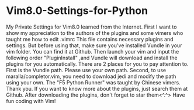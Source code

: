# Vim8.0-Settings-for-Python
  My Private Settings for Vim8.0 learned from the Internet.
  First I want to show my appreciation to the authors of the plugins and some vimers who taught me how to edit .vimrc
  This file contains necessary plugins and settings. But before using that, make sure you've installed Vundle in your vim folder. You can find it at Github. Then launch your vim and input the following order "PluginInstall" ,and Vundle will download and install the plugins for you automatically.
  There are 2 places for you to pay attention to. First is the Vundle path. Please use your own path. Second, to use maralla/completor.vim, you need to download jedi and modify the path using your own.
  The "F5 Python Runner" was taught by Chinese vimers. Thank you.
  If you want to know more about the plugins, just search them at Github. After downloading the plugins, don't forget to star them<^.^>
  Have fun coding with Vim!
